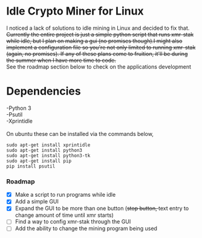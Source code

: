 # Idle Crypto Miner for Linux
  I noticed a lack of solutions to idle mining in Linux and decided to fix that. <s>Currently the entire project is just a simple python script that runs xmr-stak while idle, but I plan on making a gui (no promises though).I might also implement a configuration file so you're not only limited to running xmr-stak (again, no promises). If any of these plans come to fruition, it'll be during the summer when I have more time to code. </s> <br>
 See the roadmap section below to check on the applications development 
<h1> Dependencies </h1>
  -Python 3 <br>
  -Psutil <br>
  -Xprintidle <br>
  <br>
  On ubuntu these can be installed via the commands below,<br>


```
sudo apt-get install xprintidle
sudo apt-get install python3
sudo apt-get install python3-tk
sudo apt-get install pip
pip install psutil
```
### Roadmap
- [x] Make a script to run programs while idle
- [x] Add a simple GUI
- [x] Expand the GUI to be more than one button (<s>stop button, </s>text entry to change amount of time until xmr starts)
- [ ] Find a way to config xmr-stak through the GUI
- [ ] Add the ability to change the mining program being used 

